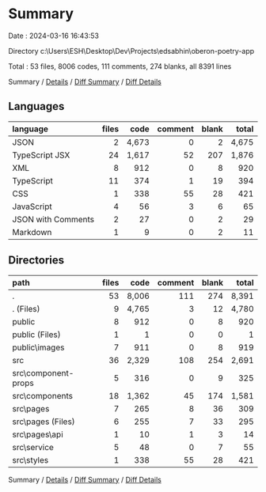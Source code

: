 # Summary

Date : 2024-03-16 16:43:53

Directory c:\\Users\\ESH\\Desktop\\Dev\\Projects\\edsabhin\\oberon-poetry-app

Total : 53 files, 8006 codes, 111 comments, 274 blanks, all 8391 lines

Summary / [Details](details.md) / [Diff Summary](diff.md) / [Diff Details](diff-details.md)

## Languages

| language           | files |  code | comment | blank | total |
| :----------------- | ----: | ----: | ------: | ----: | ----: |
| JSON               |     2 | 4,673 |       0 |     2 | 4,675 |
| TypeScript JSX     |    24 | 1,617 |      52 |   207 | 1,876 |
| XML                |     8 |   912 |       0 |     8 |   920 |
| TypeScript         |    11 |   374 |       1 |    19 |   394 |
| CSS                |     1 |   338 |      55 |    28 |   421 |
| JavaScript         |     4 |    56 |       3 |     6 |    65 |
| JSON with Comments |     2 |    27 |       0 |     2 |    29 |
| Markdown           |     1 |     9 |       0 |     2 |    11 |

## Directories

| path                 | files |  code | comment | blank | total |
| :------------------- | ----: | ----: | ------: | ----: | ----: |
| .                    |    53 | 8,006 |     111 |   274 | 8,391 |
| . (Files)            |     9 | 4,765 |       3 |    12 | 4,780 |
| public               |     8 |   912 |       0 |     8 |   920 |
| public (Files)       |     1 |     1 |       0 |     0 |     1 |
| public\\images       |     7 |   911 |       0 |     8 |   919 |
| src                  |    36 | 2,329 |     108 |   254 | 2,691 |
| src\\component-props |     5 |   316 |       0 |     9 |   325 |
| src\\components      |    18 | 1,362 |      45 |   174 | 1,581 |
| src\\pages           |     7 |   265 |       8 |    36 |   309 |
| src\\pages (Files)   |     6 |   255 |       7 |    33 |   295 |
| src\\pages\\api      |     1 |    10 |       1 |     3 |    14 |
| src\\service         |     5 |    48 |       0 |     7 |    55 |
| src\\styles          |     1 |   338 |      55 |    28 |   421 |

Summary / [Details](details.md) / [Diff Summary](diff.md) / [Diff Details](diff-details.md)
